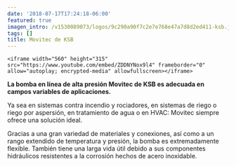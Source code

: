```yaml
---
date: '2018-07-17T17:24:18-06:00'
featured: true
imagen_intro: /v1530089073/logos/9c290a90f7c2e7e768e47a7d8d2ed411-ksb.jpg
tags: []
title: Movitec de KSB
---
```

    <iframe width="560" height="315" src="https://www.youtube.com/embed/ZDDNYNox9l4" frameborder="0" allow="autoplay; encrypted-media" allowfullscreen></iframe>

**La bomba en línea de alta presión Movitec de KSB es adecuada en campos variables de aplicaciones.**

Ya sea en sistemas contra incendio y rociadores, en sistemas de riego o riego por aspersión, en tratamiento de agua o en HVAC: Movitec siempre ofrece una solución ideal.

Gracias a una gran variedad de materiales y conexiones, así como a un rango extendido de temperatura y presión, la bomba es extremadamente flexible. También tiene una larga vida útil debido a sus componentes hidráulicos resistentes a la corrosión hechos de acero inoxidable.